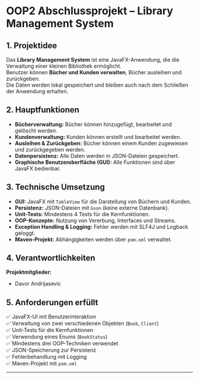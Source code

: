 # OOP2 Abschlussprojekt – Library Management System

## 1. Projektidee
Das **Library Management System** ist eine JavaFX-Anwendung, die die Verwaltung einer kleinen Bibliothek ermöglicht.  
Benutzer können **Bücher und Kunden verwalten**, Bücher ausleihen und zurückgeben.  
Die Daten werden lokal gespeichert und bleiben auch nach dem Schließen der Anwendung erhalten.

## 2. Hauptfunktionen
- **Bücherverwaltung:** Bücher können hinzugefügt, bearbeitet und gelöscht werden.
- **Kundenverwaltung:** Kunden können erstellt und bearbeitet werden.
- **Ausleihen & Zurückgeben:** Bücher können einem Kunden zugewiesen und zurückgegeben werden.
- **Datenpersistenz:** Alle Daten werden in JSON-Dateien gespeichert.
- **Graphische Benutzeroberfläche (GUI):** Alle Funktionen sind über JavaFX bedienbar.

## 3. Technische Umsetzung
- **GUI:** JavaFX mit `TableView` für die Darstellung von Büchern und Kunden.
- **Persistenz:** JSON-Dateien mit `Gson` (keine externe Datenbank).
- **Unit-Tests:** Mindestens 4 Tests für die Kernfunktionen.
- **OOP-Konzepte:** Nutzung von Vererbung, Interfaces und Streams.
- **Exception Handling & Logging:** Fehler werden mit SLF4J und Logback geloggt.
- **Maven-Projekt:** Abhängigkeiten werden über `pom.xml` verwaltet.

## 4. Verantwortlichkeiten
**Projektmitglieder:**
- Davor Andrijasevic

## 5. Anforderungen erfüllt
✅ JavaFX-UI mit Benutzerinteraktion  
✅ Verwaltung von zwei verschiedenen Objekten (`Book`, `Client`)  
✅ Unit-Tests für die Kernfunktionen  
✅ Verwendung eines Enums (`BookStatus`)  
✅ Mindestens drei OOP-Techniken verwendet  
✅ JSON-Speicherung zur Persistenz  
✅ Fehlerbehandlung mit Logging  
✅ Maven-Projekt mit `pom.xml`

---
